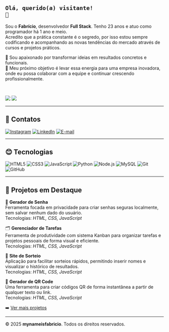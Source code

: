 ## <code>Olá, querido(a) visitante! 👋</code>  

Sou o **Fabrício**, desenvolvedor **Full Stack**. Tenho 23 anos e atuo como programador há 1 ano e meio.  
Acredito que a prática constante é o segredo, por isso estou sempre codificando e acompanhando as novas tendências do mercado através de cursos e projetos práticos.  

🚀 Sou apaixonado por transformar ideias em resultados concretos e funcionais.  
🎯 Meu próximo objetivo é levar essa energia para uma empresa inovadora, onde eu possa colaborar com a equipe e continuar crescendo profissionalmente.  

<br>

<a href="https://github.com/mynameisfabricio"><img src="https://img.shields.io/static/v1?label=GitHub&message=github.com/mynameisfabricio&logo=github&logoColor=white&color=blue&style=for-the-badge"/></a> 
<a href="https://fabr.iicio.com.br"><img src="https://img.shields.io/static/v1?label=Site&message=fabr.iicio.com.br&logo=website&logoColor=white&color=blue&style=for-the-badge"/></a> 

---

## 🚀 Contatos
[![Instagram](https://img.shields.io/badge/Instagram-%23E4405F.svg?&style=for-the-badge&logo=instagram&logoColor=white)](https://instagram.com/seu_usuario)
[![LinkedIn](https://img.shields.io/badge/LinkedIn-%230077B5.svg?&style=for-the-badge&logo=linkedin&logoColor=white)](https://www.linkedin.com/in/mynameisfabricio/)
[![E-mail](https://img.shields.io/badge/Email-0078D4?style=for-the-badge&logo=gmail&logoColor=white)](mailto:contato@mynameisfabricio.com.br)

---

## 😊 Tecnologias
![HTML5](https://img.shields.io/badge/HTML5-E34F26?style=for-the-badge&logo=html5&logoColor=white)
![CSS3](https://img.shields.io/badge/CSS3-1572B6?style=for-the-badge&logo=css3&logoColor=white)
![JavaScript](https://img.shields.io/badge/JavaScript-F7DF1E?style=for-the-badge&logo=javascript&logoColor=black)
![Python](https://img.shields.io/badge/Python-3776AB?style=for-the-badge&logo=python&logoColor=white)
![Node.js](https://img.shields.io/badge/Node.js-339933?style=for-the-badge&logo=nodedotjs&logoColor=white)
![MySQL](https://img.shields.io/badge/MySQL-4479A1?style=for-the-badge&logo=mysql&logoColor=white)
![Git](https://img.shields.io/badge/Git-F05032?style=for-the-badge&logo=git&logoColor=white)
![GitHub](https://img.shields.io/badge/GitHub-181717?style=for-the-badge&logo=github&logoColor=white)


---

## 📌 Projetos em Destaque  

🔐 **Gerador de Senha**  
Ferramenta focada em privacidade para criar senhas seguras localmente, sem salvar nenhum dado do usuário.  
Tecnologias: *HTML, CSS, JavaScript*  

🗂 **Gerenciador de Tarefas**  
Ferramenta de produtividade com sistema Kanban para organizar tarefas e projetos pessoais de forma visual e eficiente.  
Tecnologias: *HTML, CSS, JavaScript*  

🎲 **Site de Sorteio**  
Aplicação para facilitar sorteios rápidos, permitindo inserir nomes e visualizar o histórico de resultados.  
Tecnologias: *HTML, CSS, JavaScript*  

📱 **Gerador de QR Code**  
Uma ferramenta para criar códigos QR de forma instantânea a partir de qualquer texto ou link.  
Tecnologias: *HTML, CSS, JavaScript*  

➡️ [Ver mais projetos](https://github.com/mynameisfabricio)  

---

© 2025 **mynameisfabricio**. Todos os direitos reservados.  
